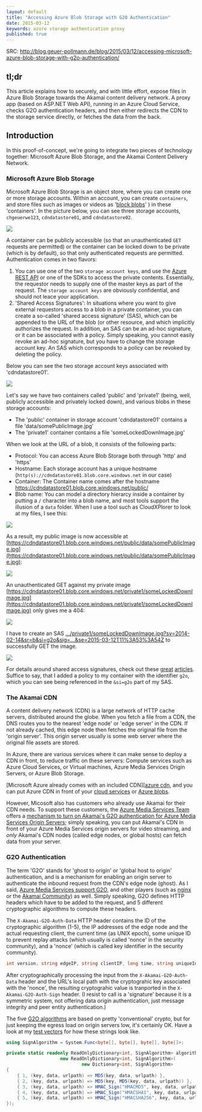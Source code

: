 ```yaml
---
layout: default
title: "Accessing Azure Blob Storage with G2O Authentication"
date: 2015-03-12
keywords: azure storage authentication proxy
published: true
---
```


SRC: http://blog.geuer-pollmann.de/blog/2015/03/12/accessing-microsoft-azure-blob-storage-with-g2o-authentication/

## tl;dr

This article explains how to securely, and with little effort, expose files in Azure Blob Storage towards the Akamai content delivery network. A proxy app (based on ASP.NET Web API), running in an Azure Cloud Service, checks G2O authentication headers, and then either redirects the CDN to the storage service directly, or fetches the data from the back. 

## Introduction

In this proof-of-concept, we're going to integrate two pieces of technology together: Microsoft Azure Blob Storage, and the Akamai Content Delivery Network. 

### Microsoft Azure Blob Storage 

Microsoft Azure Blob Storage is an object store, where you can create one or more storage accounts. Within an account, you can create `containers`, and store files such as images or videos as '[block blobs][block blobs]' ) in these 'containers'. In the picture below, you can see three storage accounts, `chgeuerwe123`, `cdndatastore01`, and `cdndatastore02`.

<img src="/img/2015-03-12-accessing-microsoft-azure-blob-storage-with-g2o-authentication/blob-storage-ui.png"></img>

A container can be publicly accessible (so that an unauthenticated `GET` requests are permitted) or the container can be locked down to be private (which is by default), so that only authenticated requests are permitted. Authentication comes in two flavors: 

1. You can use one of the two `storage account keys`, and use the [Azure REST API][azure storage REST API] or one of the SDKs to access the private contents. Essentially, the requestor needs to supply one of the master keys as part of the request. The `storage account keys` are obviously confidential, and should not leace your application. 
2. 'Shared Access Signatures': In situations where you want to give external requestors access to a blob in a private container, you can create a so-called 'shared access signature' (SAS), which can be appended to the URL of the blob (or other resource, and which implicitly authorizes the request. In addition, an SAS can be an ad-hoc signature, or it can be associated with a policy. Simply speaking, you cannot easily revoke an ad-hoc signature, but you have to change the storage account key. An SAS which corresponds to a policy can be revoked by deleting the policy. 

Below you can see the two storage account keys associated with 'cdndatastore01'. 

<img src="/img/2015-03-12-accessing-microsoft-azure-blob-storage-with-g2o-authentication/blob-storage-keys.png"></img>

Let's say we have two containers called 'public' and 'private1' (being, well, publicly accessible and privately locked down), and various blobs in these storage accounts: 

- The 'public' container in storage account 'cdndatastore01' contains a file 'data/somePublicImage.jpg'
- The 'private1' container contains a file 'someLockedDownImage.jpg'

When we look at the URL of a blob, it consists of the following parts: 

- Protocol: You can access Azure Blob Storage both through 'http' and 'https'
- Hostname: Each storage account has a unique hostname (`http(s)://cdndatastore01.blob.core.windows.net` in our case)
- Container: The Container name comes after the hostname https://cdndatastore01.blob.core.windows.net/public/
- Blob name: You can model a directory hierarcy inside a container by putting a `/` character into a blob name, and most tools support the illusion of a `data` folder. When I use a tool such as CloudXPlorer to look at my files, I see this: 

<img src="/img/2015-03-12-accessing-microsoft-azure-blob-storage-with-g2o-authentication/blob-storage-cloudxplorer.png"></img>

As a result, my public image is now accessible at [https://cdndatastore01.blob.core.windows.net/public/data/somePublicImage.jpg](https://cdndatastore01.blob.core.windows.net/public/data/somePublicImage.jpg):

<img src="/img/2015-03-12-accessing-microsoft-azure-blob-storage-with-g2o-authentication/blob-storage-public-image.png"></img>

An unauthenticated GET against my private image [https://cdndatastore01.blob.core.windows.net/private1/someLockedDownImage.jpg](https://cdndatastore01.blob.core.windows.net/private1/someLockedDownImage.jpg) only gives me a 404: 

<img src="/img/2015-03-12-accessing-microsoft-azure-blob-storage-with-g2o-authentication/blob-storage-private-image-404.png"></img>

I have to create an SAS [.../private1/someLockedDownImage.jpg?sv=2014-02-14&sr=b&si=g2o&sig=...&se=2015-03-12T11%3A53%3A54Z](https://cdndatastore01.blob.core.windows.net/private1/someLockedDownImage.jpg?sv=2014-02-14&sr=b&si=g2o&sig=H%2BTnGl2Yw80uXax6t%2BLB4FAgQvNh4FRkShHr3Qmnmg4%3D&se=2015-03-12T11%3A53%3A54Z) to successfully GET the image. 

<img src="/img/2015-03-12-accessing-microsoft-azure-blob-storage-with-g2o-authentication/blob-storage-private-image-200.png"></img>

For details around shared access signatures, check out these [great][sas1] [articles][sas2]. Suffice to say, that I added a policy to my container with the identifier `g2o`, which you can see being referenced in the `&si=g2o` part of my SAS. 

### The Akamai CDN

A content delivery network (CDN) is a large network of HTTP cache servers, distributed around the globe. When you fetch a file from a CDN, the DNS routes you to the nearest 'edge node' or 'edge server' in the CDN. If not already cached, this edge node then fetches the original file from the 'origin server'. This origin server usually is some web server where the original file assets are stored. 

In Azure, there are various services where it can make sense to deploy a CDN in front, to reduce traffic on these servers: Compute services such as Azure Cloud Services, or Virtual machines, Azure Media Services Origin Servers, or Azure Blob Storage.  

[Microsoft Azure already comes with an included CDN][[azure cdn], and you can put Azure CDN in front of your 
[cloud services][using azure cdn with cloud service] or [Azure blobs][azure cdn for blob storage]. 

However, Micosoft also has customers who already use Akamai for their CDN needs. To support these customers, the [Azure Media Services Team][azure media services blog] offers a [mechanism to turn on Akamai's G2O authentication for Azure Media Services Origin Servers][using wams origin with g2o]; simply speaking, you can put Akamai's CDN in front of your Azure Media Services origin servers for video streaming, and *only* Akamai's CDN nodes (called edge nodes, or global hosts) can fetch data from your server. 

### G2O Authentication

The term 'G2O' stands for 'ghost to origin' or 'global host to origin' authentication, and is a mechanism for enabling an origin server to authenticate the inbound request from the CDN's edge node (ghost). As I said, [Azure Media Services support G2O][using wams origin with g2o], and other players (such as [nginx][nginx module g2o] or the [Akamai Community][akamai community]) as well. Simply speaking, G2O defines HTTP headers which have to be added to the request, and 5 different cryptographic algorithms to compute these headers. 

The `X-Akamai-G2O-Auth-Data` HTTP header contains the ID of the cryptographic algorithm (1-5), the IP addresses of the edge node and the actual requesting client, the current time (as UNIX epoch), some unique ID to prevent replay attacks (which usually is called 'nonce' in the security community), and a 'nonce' (which is called key identifier in the security community). 

```csharp
int version, string edgeIP, string clientIP, long time, string uniqueId, string nonce
```

After cryptographically processing the input from the `X-Akamai-G2O-Auth-Data` header and the URL's local path with the cryptograhic key associated with the 'nonce', the resulting cryptograhic value is tranported in the `X-Akamai-G2O-Auth-Sign` header. (I resist to call is a 'signature' because it is a symmetric system, not offering data origin authentication, just message integrity and peer entity authentication.)

The five [G2O algorithms][my g2o implementation] are based on pretty 'conventional' crypto, but for just keeping the egress load on origin servers low, it's certainly OK. Have a look at my [test vectors](https://github.com/chgeuer/G2O2AzureBlobStorage/blob/master/G2OTests/G2OCryptoUnitTest.cs) for how these strings look like. 

```csharp
using SignAlgorithm = System.Func<byte[], byte[], byte[], byte[]>;

private static readonly ReadOnlyDictionary<int, SignAlgorithm> algorithms = 
                    new ReadOnlyDictionary<int, SignAlgorithm>(
                            new Dictionary<int, SignAlgorithm>
{
    { 1, (key, data, urlpath) => MD5(key, data, urlpath) },
    { 2, (key, data, urlpath) => MD5(key, MD5(key, data, urlpath)) },
    { 3, (key, data, urlpath) => HMAC_Sign("HMACMD5", key, data, urlpath) },
    { 4, (key, data, urlpath) => HMAC_Sign("HMACSHA1", key, data, urlpath) },
    { 5, (key, data, urlpath) => HMAC_Sign("HMACSHA256", key, data, urlpath) }
});
```


<!--
cdndatastore01
fERfsRKahmEXFXcF2DhHJzIP9dmmpTzFP0B24lfDk2XHrD1KsLqb6EHPCspTRHyVw0g+1cHnuOwI14c6NjQr3Q==
wvIf9ZNVmYLpqsqOjBPBlIqEz5hgkMr0uPoPqeOOMcrnDHpysbed71BwjJ4wCtbc1M8eY/DFOEbOtOLJ+2JYJA==
-->


[block blobs]: https://msdn.microsoft.com/en-us/library/azure/ee691964.aspx
[azure storage REST API]: https://msdn.microsoft.com/en-us/library/azure/dd135733.aspx
[sas1]: http://azure.microsoft.com/en-us/documentation/articles/storage-dotnet-shared-access-signature-part-1/
[sas2]: http://azure.microsoft.com/en-us/documentation/articles/storage-dotnet-shared-access-signature-part-2/
[azure cdn]: http://azure.microsoft.com/en-us/documentation/articles/cdn-how-to-use/
[azure cdn for blob storage]: http://azure.microsoft.com/en-us/documentation/articles/cdn-how-to-use/#Step2
[azure media services blog]: http://azure.microsoft.com/blog/topics/media-services/
[using wams origin with g2o]: https://msdn.microsoft.com/en-us/library/dn735905.aspx#sec2
[using azure cdn with cloud service]: http://azure.microsoft.com/en-us/documentation/articles/cdn-cloud-service-with-cdn/
[nginx module g2o]: https://github.com/refractalize/nginx_mod_akamai_g2o
[akamai community]: https://community.akamai.com/people/B-3-181J6KL/blog/2015/02/17/ghost-to-iis-origin-module
[my g2o implementation]: https://github.com/chgeuer/G2O2AzureBlobStorage/blob/master/G2OHandlers/G2OAlgorithms.cs


